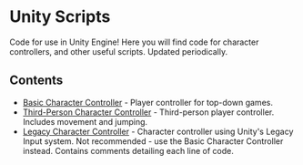 # Unity Scripts
Code for use in Unity Engine! Here you will find code for character controllers, and other useful scripts. Updated periodically.

## Contents
- [Basic Character Controller](https://github.com/austin-weeks/Unity-Basic-Scripts/blob/main/PlayerMovement.cs) - Player controller for top-down games.
- [Third-Person Character Controller](https://github.com/austin-weeks/Unity-Basic-Scripts/blob/main/Player-ThirdPerson.cs) - Third-person player controller. Includes movement and jumping.
- [Legacy Character Controller](https://github.com/austin-weeks/Unity-Basic-Scripts/blob/main/PlayerMovement-Legacy.cs) - Character controller using Unity's Legacy Input system. Not recommended - use the Basic Character Controller instead. Contains comments detailing each line of code.
